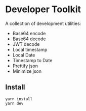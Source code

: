 # Developer Toolkit

A collection of development utilities:

- Base64 encode
- Base64 decode
- JWT decode
- Local timestamp
- Local Date
- Timestamp to Date
- Prettify json
- Minimize json

## Install

```
yarn install
yarn dev
```
